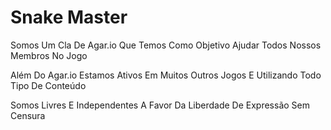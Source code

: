 # Snake Master
Somos Um Cla De Agar.io Que Temos Como Objetivo Ajudar Todos Nossos Membros No Jogo

Além Do Agar.io Estamos Ativos Em Muitos Outros Jogos E Utilizando Todo Tipo De Conteúdo

Somos Livres E Independentes A Favor Da Liberdade De Expressão Sem Censura
